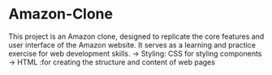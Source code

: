 # Amazon-Clone 


This project is an Amazon clone, designed to replicate the core features and user interface of the Amazon website. It serves as a learning and practice exercise for web development skills.
-> Styling: CSS for styling components
-> HTML :for creating the structure and content of web pages

